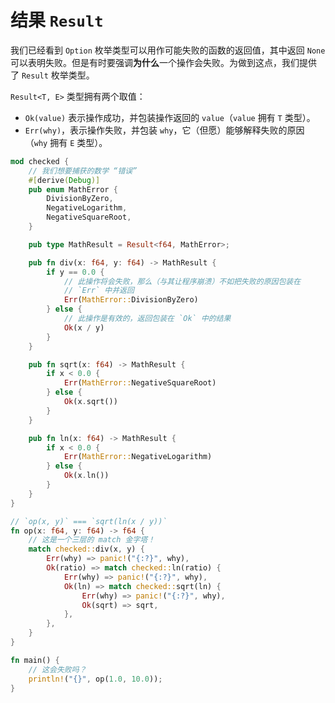 # 结果 `Result`


我们已经看到 `Option` 枚举类型可以用作可能失败的函数的返回值，其中返回 `None`
可以表明失败。但是有时要强调**为什么**一个操作会失败。为做到这点，我们提供
了 `Result` 枚举类型。

`Result<T, E>` 类型拥有两个取值：

* `Ok(value)` 表示操作成功，并包装操作返回的 `value`（`value` 拥有 `T` 类型）。
* `Err(why)`，表示操作失败，并包装 `why`，它（但愿）能够解释失败的原因（`why`
  拥有 `E` 类型）。

```rust
mod checked {
    // 我们想要捕获的数学 “错误”
    #[derive(Debug)]
    pub enum MathError {
        DivisionByZero,
        NegativeLogarithm,
        NegativeSquareRoot,
    }

    pub type MathResult = Result<f64, MathError>;

    pub fn div(x: f64, y: f64) -> MathResult {
        if y == 0.0 {
            // 此操作将会失败，那么（与其让程序崩溃）不如把失败的原因包装在
            // `Err` 中并返回
            Err(MathError::DivisionByZero)
        } else {
            // 此操作是有效的，返回包装在 `Ok` 中的结果
            Ok(x / y)
        }
    }

    pub fn sqrt(x: f64) -> MathResult {
        if x < 0.0 {
            Err(MathError::NegativeSquareRoot)
        } else {
            Ok(x.sqrt())
        }
    }

    pub fn ln(x: f64) -> MathResult {
        if x < 0.0 {
            Err(MathError::NegativeLogarithm)
        } else {
            Ok(x.ln())
        }
    }
}

// `op(x, y)` === `sqrt(ln(x / y))`
fn op(x: f64, y: f64) -> f64 {
    // 这是一个三层的 match 金字塔！
    match checked::div(x, y) {
        Err(why) => panic!("{:?}", why),
        Ok(ratio) => match checked::ln(ratio) {
            Err(why) => panic!("{:?}", why),
            Ok(ln) => match checked::sqrt(ln) {
                Err(why) => panic!("{:?}", why),
                Ok(sqrt) => sqrt,
            },
        },
    }
}

fn main() {
    // 这会失败吗？
    println!("{}", op(1.0, 10.0));
}
```
